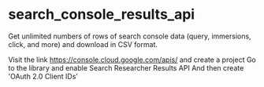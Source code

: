 # search_console_results_api
Get unlimited numbers of rows of search console data (query, immersions, click, and more) and download in CSV format.

Visit the link https://console.cloud.google.com/apis/ and create a project
Go to the library and enable Search Researcher Results API
And then create 'OAuth 2.0 Client IDs'
